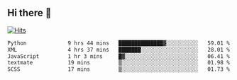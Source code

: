 ## Hi there 👋

<!--
**alihaqberdi/alihaqberdi** is a ✨ _special_ ✨ repository because its `README.md` (this file) appears on your GitHub profile.

Here are some ideas to get you started:

- 🔭 I’m currently working on ...
- 🌱 I’m currently learning ...
- 👯 I’m looking to collaborate on ...
- 🤔 I’m looking for help with ...
- 💬 Ask me about ...
- 📫 How to reach me: ...
- 😄 Pronouns: ...
- ⚡ Fun fact: ...
-->

[![Hits](https://hits.sh/github.com/alihaqberdi.svg)](https://hits.sh/github.com/alihaqberdi/)

<!--START_SECTION:waka-->

```txt
Python             9 hrs 44 mins   ██████████████▓░░░░░░░░░░   59.01 %
XML                4 hrs 37 mins   ███████░░░░░░░░░░░░░░░░░░   28.01 %
JavaScript         1 hr 3 mins     █▓░░░░░░░░░░░░░░░░░░░░░░░   06.41 %
textmate           19 mins         ▒░░░░░░░░░░░░░░░░░░░░░░░░   01.98 %
SCSS               17 mins         ▒░░░░░░░░░░░░░░░░░░░░░░░░   01.73 %
```

<!--END_SECTION:waka-->
